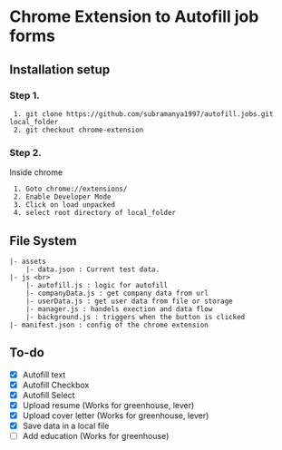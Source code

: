 # Chrome Extension to Autofill job forms

## Installation setup 
### Step 1.
```
 1. git clone https://github.com/subramanya1997/autofill.jobs.git local_folder
 2. git checkout chrome-extension
```
### Step 2.
Inside chrome
```
 1. Goto chrome://extensions/
 2. Enable Developer Mode
 3. Click on load unpacked
 4. select root directory of local_folder
```

## File System
```
|- assets
    |- data.json : Current test data. 
|- js <br>
    |- autofill.js : logic for autofill
    |- companyData.js : get company data from url
    |- userData.js : get user data from file or storage
    |- manager.js : handels exection and data flow
    |- background.js : triggers when the button is clicked
|- manifest.json : config of the chrome extension  
```

## To-do
* [x] Autofill text
* [x] Autofill Checkbox
* [x] Autofill Select
* [x] Upload resume (Works for greenhouse, lever)
* [x] Upload cover letter (Works for greenhouse, lever)
* [x] Save data in a local file
* [ ] Add education (Works for greenhouse)<br>